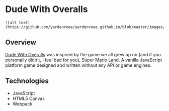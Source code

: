 # Dude With Overalls
    ![alt text](https://github.com/yardenroee/yardenroee.github.io/blob/master/images/pic02.jpg)
## Overview
[Dude With Overalls](https://yardenroee.com/dudeWithOveralls/) was inspired by the game we all grew up on (and if you          personally didn't, I feel bad for you), Super Mario Land. A vanilla JavaScript platform game designed and written without      any API or game engines.  

## Technologies
   * JavaScript
   * HTML5 Canvas
   * Webpack 
